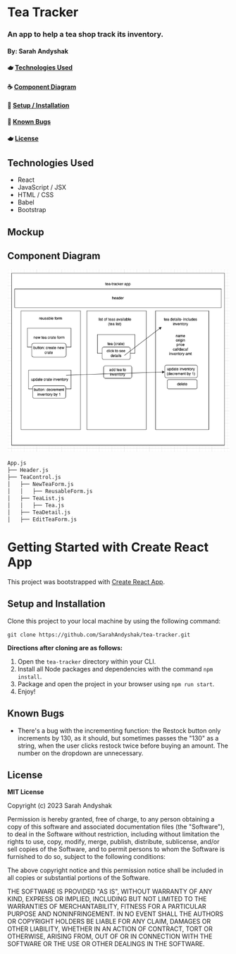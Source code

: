 # Tea Tracker

### An app to help a tea shop track its inventory.

#### By: Sarah Andyshak

#### 🫖 [Technologies Used](#technologies-used)
#### ☕ [Component Diagram](#component-diagram)
#### 🧋 [Setup / Installation](#setup-and-installation)
#### 🍵 [Known Bugs](#known-bugs)
#### 🫖 [License](#license) 

## Technologies Used
* React
* JavaScript / JSX
* HTML / CSS
* Babel
* Bootstrap

## Mockup


## Component Diagram
![diagram](tea-diagram.png)

```
App.js
├── Header.js
├── TeaControl.js
│   ├── NewTeaForm.js
│   │   ├── ReusableForm.js
│   ├── TeaList.js   
│   │   ├── Tea.js
│   ├── TeaDetail.js   
│   ├── EditTeaForm.js            
```

# Getting Started with Create React App

This project was bootstrapped with [Create React App](https://github.com/facebook/create-react-app).

## Setup and Installation

Clone this project to your local machine by using the following command:
```
git clone https://github.com/SarahAndyshak/tea-tracker.git
```

**Directions after cloning are as follows:**
1. Open the `tea-tracker` directory within your CLI.
2. Install all Node packages and dependencies with the command `npm install`.
3. Package and open the project in your browser using `npm run start`.
4. Enjoy!

## Known Bugs

* There's a bug with the incrementing function: the Restock button only increments by 130, as it should, but sometimes passes the "130" as a string, when the user clicks restock twice before buying an amount. The number on the dropdown are unnecessary.

## License

**MIT License**

Copyright (c) 2023 Sarah Andyshak

Permission is hereby granted, free of charge, to any person obtaining a copy
of this software and associated documentation files (the "Software"), to deal
in the Software without restriction, including without limitation the rights
to use, copy, modify, merge, publish, distribute, sublicense, and/or sell
copies of the Software, and to permit persons to whom the Software is
furnished to do so, subject to the following conditions:

The above copyright notice and this permission notice shall be included in all
copies or substantial portions of the Software.

THE SOFTWARE IS PROVIDED "AS IS", WITHOUT WARRANTY OF ANY KIND, EXPRESS OR
IMPLIED, INCLUDING BUT NOT LIMITED TO THE WARRANTIES OF MERCHANTABILITY,
FITNESS FOR A PARTICULAR PURPOSE AND NONINFRINGEMENT. IN NO EVENT SHALL THE
AUTHORS OR COPYRIGHT HOLDERS BE LIABLE FOR ANY CLAIM, DAMAGES OR OTHER
LIABILITY, WHETHER IN AN ACTION OF CONTRACT, TORT OR OTHERWISE, ARISING FROM,
OUT OF OR IN CONNECTION WITH THE SOFTWARE OR THE USE OR OTHER DEALINGS IN THE
SOFTWARE.